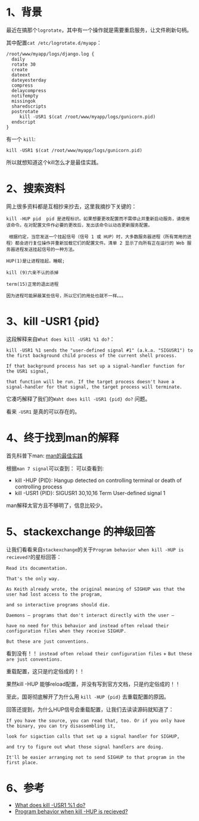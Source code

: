 # 1、背景
最近在搞那个`logrotate`，其中有一个操作就是需要重启服务，让文件刷新句柄。

其中配置`cat /etc/logrotate.d/myapp`：
```
/root/www/myapp/logs/django.log {
  daily
  rotate 30
  create
  dateext
  dateyesterday
  compress
  delaycompress
  notifempty
  missingok
  sharedscripts
  postrotate
     kill -USR1 $(cat /root/www/myapp/logs/gunicorn.pid)
  endscript
}
```
有一个 `kill`: 
```
kill -USR1 $(cat /root/www/myapp/logs/gunicorn.pid)
```
所以就想知道这个kill怎么才是最佳实践。

# 2、搜索资料
网上很多资料都是互相抄来抄去，这里我摘抄下关键的：
```
kill -HUP pid  pid 是进程标识。如果想要更改配置而不需停止并重新启动服务，请使用该命令。在对配置文件作必要的更改后，发出该命令以动态更新服务配置。

 根据约定，当您发送一个挂起信号（信号 1 或 HUP）时，大多数服务器进程（所有常用的进程）都会进行复位操作并重新加载它们的配置文件。清单 2 显示了向所有正在运行的 Web 服务器进程发送挂起信号的一种方法。
```


```
HUP(1)是让进程挂起，睡眠;

kill (9)六亲不认的杀掉

term(15)正常的退出进程

因为进程可能屏蔽某些信号，所以它们的用处也就不一样。。。
```

# 3、kill -USR1 {pid}
这段解释来自`What does kill -USR1 %1 do?`： 
```
kill -USR1 %1 sends the "user-defined signal #1" (a.k.a. "SIGUSR1") to the first background child process of the current shell process. 

If that background process has set up a signal-handler function for the USR1 signal, 

that function will be run. If the target process doesn't have a signal-handler for that signal, the target process will terminate.
```
它凑巧解释了我们的`Waht does kill -USR1 {pid} do?` 问题。

看来 `-USR1` 是真的可以存在的。

# 4、终于找到man的解释
首先科普下man: [man的最佳实践](https://fatpo.github.io/#/我干运维那些事/生产实战/linux私房菜/man的最佳实践)

根据`man 7 signal`可以查到：
可以查看到:
* kill -HUP {PID}: Hangup detected on controlling terminal or death of controlling process
* kill -USR1 {PID}: SIGUSR1   30,10,16    Term    User-defined signal 1

man解释太官方且不够明了，信息比较少。

# 5、stackexchange 的神级回答
让我们看看来自`stackexchange`的关于`Program behavior when kill -HUP is recieved?`的星标回答：
```
Read its documentation. 

That's the only way. 

As Keith already wrote, the original meaning of SIGHUP was that the user had lost access to the program, 

and so interactive programs should die. 

Daemons — programs that don't interact directly with the user — 

have no need for this behavior and instead often reload their configuration files when they receive SIGHUP. 

But these are just conventions.
```

看到没有！！ `instead often reload their configuration files` + `But these are just conventions.` 

重载配置，这只是约定俗成的！！

果然kill -HUP 能够reload配置，并没有写到官方文档，只是约定俗成的！！

至此，国哥彻底解开了为什么用 `kill -HUP {pid}` 去重载配置的原因。

回答还提到，为什么HUP信号会重载配置，让我们去读读源码就知道了：
```
If you have the source, you can read that, too. Or if you only have the binary, you can try disassembling it, 

look for sigaction calls that set up a signal handler for SIGHUP, 

and try to figure out what those signal handlers are doing. 

It'll be easier arranging not to send SIGHUP to that program in the first place.
```


# 6、参考
* [What does kill -USR1 %1 do?](https://superuser.com/questions/1607829/what-does-kill-usr1-1-do)
* [Program behavior when kill -HUP is recieved?](https://unix.stackexchange.com/questions/15601/program-behavior-when-kill-hup-is-recieved)